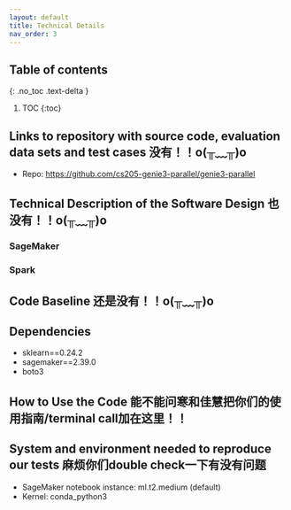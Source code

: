 ```yaml
---
layout: default
title: Technical Details
nav_order: 3
---
```


## Table of contents
{: .no_toc .text-delta }

1. TOC
{:toc}

## Links to repository with source code, evaluation data sets and test cases 没有！！o(╥﹏╥)o
* Repo: https://github.com/cs205-genie3-parallel/genie3-parallel

## Technical Description of the Software Design 也没有！！o(╥﹏╥)o
### SageMaker
### Spark

## Code Baseline 还是没有！！o(╥﹏╥)o

## Dependencies
* sklearn==0.24.2
* sagemaker==2.39.0
* boto3

## How to Use the Code 能不能问寒和佳慧把你们的使用指南/terminal call加在这里！！

## System and environment needed to reproduce our tests 麻烦你们double check一下有没有问题
* SageMaker notebook instance: ml.t2.medium (default)
* Kernel: conda_python3
